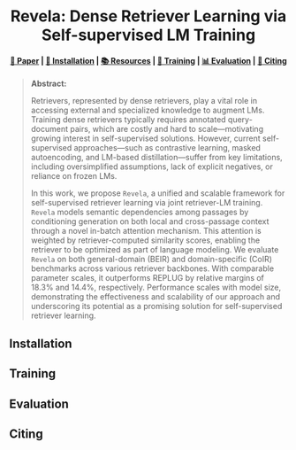 <h1 align="center">Revela: Dense Retriever Learning via Self-supervised LM Training</h1>

<h4 align="center">
    <p>
        <a href="">📑 Paper</a> |
        <a href="#installation">🔧 Installation</a> |
        <a href="#resources">📚 Resources</a> |
        <a href="#training">🚀 Training</a> |
        <a href="#eval"> 📊 Evaluation</a> |
        <a href="#citing">📄 Citing</a>
    </p>
</h4>

> **Abstract:**
>
> Retrievers, represented by dense retrievers, play a vital role in accessing external and specialized knowledge to augment LMs.
Training dense retrievers typically requires annotated query-document pairs, which are costly and hard to scale—motivating growing interest in self-supervised solutions. However, current self-supervised approaches—such as contrastive learning, masked autoencoding, and LM-based distillation—suffer from key limitations, including oversimplified assumptions, lack of explicit negatives, or reliance on frozen LMs.
>
> In this work, we propose $\texttt{Revela}$, a unified and scalable framework for self-supervised retriever learning via joint retriever-LM training.
$\texttt{Revela}$ models semantic dependencies among passages by conditioning generation on both local and cross-passage context through a novel in-batch attention mechanism.
This attention is weighted by retriever-computed similarity scores, enabling the retriever to be optimized as part of language modeling.
We evaluate $\texttt{Revela}$ on both general-domain (BEIR) and domain-specific (CoIR) benchmarks across various retriever backbones.
With comparable parameter scales, it outperforms REPLUG by relative margins of 18.3\% and 14.4\%, respectively.
Performance scales with model size, demonstrating the effectiveness and scalability of our approach and underscoring its potential as a promising solution for self-supervised retriever learning.


<h2 id="installation">Installation</h2>

<h2 id="training">Training</h2>

<h2 id="eval">Evaluation</h2>

<h2 id="citing">Citing</h2>
